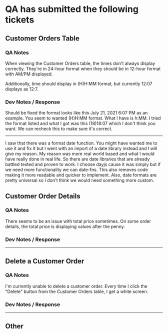 # QA has submitted the following tickets


## Customer Orders Table
### QA Notes
When viewing the Customer Orders table, the times don't always display correctly. They're in 24-hour format when they should be in 12-hour format with AM/PM displayed.

Additionally, time should display in (H)H:MM format, but currently 12:07 displays as 12:7.

### Dev Notes / Response

Should be fixed the format looks like this July 21, 2021 6:07 PM as an example.	You seem to wanted (H)H:MM format. What I have is h:MM. I tried the format listed and what I got was this (18)18:07 which I don't think you want. We can recheck this to make sure it's correct.  

---

I saw that there was a format date function. You might have wanted me to use it and fix it but I went with an import of a date library instead and I will give my reason. My reason was more real world based and what I would have really done in real life. So there are date libraries that are already battled tested and proven to work. I choose dayjs cause it was simply but if we need more functionality we can date-fns. This also removes code making it more readable and quicker to implement. Also, date formats are pretty universal so I don't think we would need something more custom.
## Customer Order Details
### QA Notes
There seems to be an issue with total price sometimes. On some order details, the total price is displaying values after the penny.

### Dev Notes / Response


---


## Delete a Customer Order
### QA Notes
I'm currently unable to delete a customer order. Every time I click the "Delete" button from the Customer Orders table, I get a white screen.

### Dev Notes / Response


---


## Other